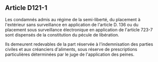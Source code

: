 Article D121-1
----
Les condamnés admis au régime de la semi-liberté, du placement à l'extérieur
sans surveillance en application de l'article D. 136 ou du placement sous
surveillance électronique en application de l'article 723-7 sont dispensés de la
constitution du pécule de libération.

Ils demeurent redevables de la part réservée à l'indemnisation des parties
civiles et aux créanciers d'aliments, sous réserve de prescriptions
particulières déterminées par le juge de l'application des peines.
